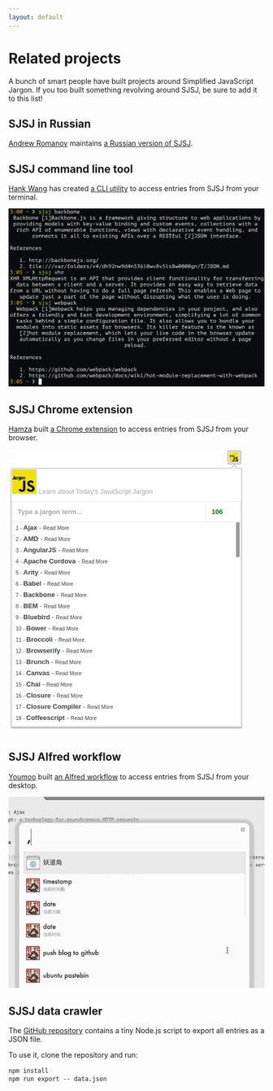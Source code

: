 ```yaml
---
layout: default
---
```


# Related projects

A bunch of smart people have built projects around Simplified JavaScript Jargon. If you too built something revolving around SJSJ, be sure to add it to this list!

## SJSJ in Russian

[Andrew Romanov](https://github.com/andrew) maintains [a Russian version of SJSJ](https://github.com/andrew--r/SJSJ).

## SJSJ command line tool

[Hank Wang](https://github.com/hanksudo) has created [a CLI utility](https://github.com/hanksudo/SJSJ-cli) to access entries from SJSJ from your terminal.

![Screenshot of SJSJ-cli](https://github.com/hanksudo/SJSJ-cli/raw/master/screenshot.png)

## SJSJ Chrome extension

[Hamza](https://github.com/ismnoiet) built [a Chrome extension](https://github.com/ismnoiet/JSJargon) to access entries from SJSJ from your browser.

![Screenshot of the SJSJ Chrome extension](https://github.com/ismnoiet/JSJargon/raw/master/assets/img/screenshot1.png)

## SJSJ Alfred workflow

[Youmoo](https://github.com/Youmoo) built [an Alfred workflow](https://github.com/Youmoo/alfred-javascript-jargon) to access entries from SJSJ from your desktop.

![Screenshot of the SJSJ Alfred workflow](https://github.com/Youmoo/alfred-javascript-jargon/raw/master/sjsj.gif)

## SJSJ data crawler

The [GitHub repository](https://github.com/KittyGiraudel/SJSJ) contains a tiny Node.js script to export all entries as a JSON file.

To use it, clone the repository and run:

```
npm install
npm run export -- data.json
```
